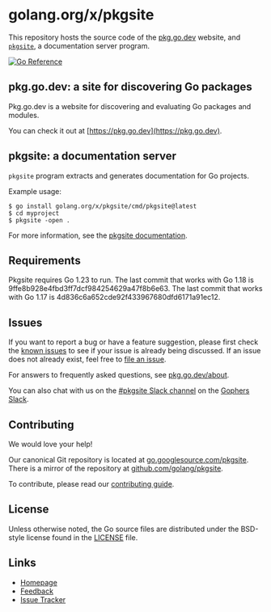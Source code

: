 # golang.org/x/pkgsite

This repository hosts the source code of the [pkg.go.dev](https://pkg.go.dev) website,
and [`pkgsite`](https://pkg.go.dev/golang.org/x/pkgsite/cmd/pkgsite), a documentation
server program.

[![Go Reference](https://pkg.go.dev/badge/golang.org/x/pkgsite.svg)](https://pkg.go.dev/golang.org/x/pkgsite)

## pkg.go.dev: a site for discovering Go packages

Pkg.go.dev is a website for discovering and evaluating Go packages and modules.

You can check it out at [https://pkg.go.dev](https://pkg.go.dev).

## pkgsite: a documentation server

`pkgsite` program extracts and generates documentation for Go projects.

Example usage:

```
$ go install golang.org/x/pkgsite/cmd/pkgsite@latest
$ cd myproject
$ pkgsite -open .
```

For more information, see the [pkgsite documentation](https://pkg.go.dev/golang.org/x/pkgsite/cmd/pkgsite).

## Requirements

Pkgsite requires Go 1.23 to run.
The last commit that works with Go 1.18 is
9ffe8b928e4fbd3ff7dcf984254629a47f8b6e63.
The last commit that works with Go 1.17 is
4d836c6a652cde92f433967680dfd6171a91ec12.

## Issues

If you want to report a bug or have a feature suggestion, please first check
the [known issues](https://github.com/golang/go/labels/pkgsite) to see if your
issue is already being discussed. If an issue does not already exist, feel free
to [file an issue](https://golang.org/s/pkgsite-feedback).

For answers to frequently asked questions, see [pkg.go.dev/about](https://pkg.go.dev/about).

You can also chat with us on the
[#pkgsite Slack channel](https://gophers.slack.com/archives/C0166L4QGJV) on the
[Gophers Slack](https://invite.slack.golangbridge.org).

## Contributing

We would love your help!

Our canonical Git repository is located at
[go.googlesource.com/pkgsite](https://go.googlesource.com/pkgsite).
There is a mirror of the repository at
[github.com/golang/pkgsite](https://github.com/golang/pkgsite).

To contribute, please read our [contributing guide](CONTRIBUTING.md).

## License

Unless otherwise noted, the Go source files are distributed under the BSD-style
license found in the [LICENSE](LICENSE) file.

## Links

- [Homepage](https://pkg.go.dev)
- [Feedback](https://golang.org/s/pkgsite-feedback)
- [Issue Tracker](https://golang.org/s/pkgsite-issues)
